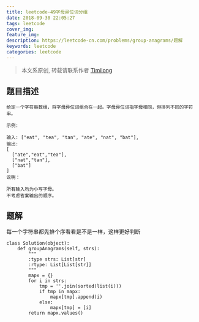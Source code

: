 ```yaml
---
title: leetcode-49字母异位词分组
date: 2018-09-30 22:05:27
tags: leetcode
cover_img:
feature_img:
description: https://leetcode-cn.com/problems/group-anagrams/题解
keywords: leetcode
categories: leetcode
---
```


> 本文系原创, 转载请联系作者 [Timilong](http://blog.timilong.com/about)

## 题目描述
```
给定一个字符串数组，将字母异位词组合在一起。字母异位词指字母相同，但排列不同的字符串。

示例:

输入: ["eat", "tea", "tan", "ate", "nat", "bat"],
输出:
[
  ["ate","eat","tea"],
  ["nat","tan"],
  ["bat"]
]
说明：

所有输入均为小写字母。
不考虑答案输出的顺序。
```

## 题解
每一个字符串都先排个序看看是不是一样，这样更好判断
```
class Solution(object):
    def groupAnagrams(self, strs):
        """
        :type strs: List[str]
        :rtype: List[List[str]]
        """
        mapx = {}
        for i in strs:
            tmp = ''.join(sorted(list(i)))
            if tmp in mapx:
                mapx[tmp].append(i)
            else:
                mapx[tmp] = [i]
        return mapx.values()
```

